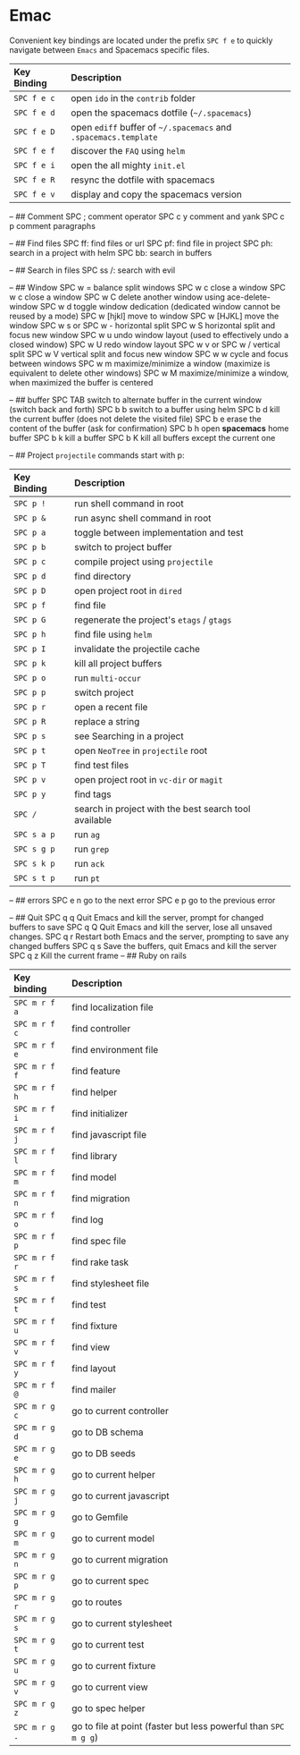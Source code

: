 # ‎Emac

 Convenient key bindings are located under the prefix `SPC f e` to quickly navigate between `Emacs` and Spacemacs specific files.

| Key Binding | Description |
| :--- | :--- |
| `SPC f e c` | open `ido` in the `contrib` folder |
| `SPC f e d` | open the spacemacs dotfile \(`~/.spacemacs`\) |
| `SPC f e D` | open `ediff` buffer of `~/.spacemacs` and `.spacemacs.template` |
| `SPC f e f` | discover the `FAQ` using `helm` |
| `SPC f e i` | open the all mighty `init.el` |
| `SPC f e R` | resync the dotfile with spacemacs |
| `SPC f e v` | display and copy the spacemacs version |

 – \#\# Comment SPC ; comment operator SPC c y comment and yank SPC c p comment paragraphs

 – \#\# Find files SPC ff: find files or url SPC pf: find file in project SPC ph: search in a project with helm SPC bb: search in buffers

 – \#\# Search in files SPC ss /: search with evil

 – \#\# Window SPC w = balance split windows SPC w c close a window SPC w c close a window SPC w C delete another window using ace-delete-window SPC w d toggle window dedication \(dedicated window cannot be reused by a mode\) SPC w \[hjkl\] move to window SPC w \[HJKL\] move the window SPC w s or SPC w - horizontal split SPC w S horizontal split and focus new window SPC w u undo window layout \(used to effectively undo a closed window\) SPC w U redo window layout SPC w v or SPC w / vertical split SPC w V vertical split and focus new window SPC w w cycle and focus between windows SPC w m maximize/minimize a window \(maximize is equivalent to delete other windows\) SPC w M maximize/minimize a window, when maximized the buffer is centered

 – \#\# buffer SPC TAB switch to alternate buffer in the current window \(switch back and forth\) SPC b b switch to a buffer using helm SPC b d kill the current buffer \(does not delete the visited file\) SPC b e erase the content of the buffer \(ask for confirmation\) SPC b h open **spacemacs** home buffer SPC b k kill a buffer SPC b K kill all buffers except the current one

 – \#\# Project `projectile` commands start with p:

| Key Binding | Description |
| :--- | :--- |
| `SPC p !` | run shell command in root |
| `SPC p &` | run async shell command in root |
| `SPC p a` | toggle between implementation and test |
| `SPC p b` | switch to project buffer |
| `SPC p c` | compile project using `projectile` |
| `SPC p d` | find directory |
| `SPC p D` | open project root in `dired` |
| `SPC p f` | find file |
| `SPC p G` | regenerate the project's `etags` / `gtags` |
| `SPC p h` | find file using `helm` |
| `SPC p I` | invalidate the projectile cache |
| `SPC p k` | kill all project buffers |
| `SPC p o` | run `multi-occur` |
| `SPC p p` | switch project |
| `SPC p r` | open a recent file |
| `SPC p R` | replace a string |
| `SPC p s` | see Searching in a project |
| `SPC p t` | open `NeoTree` in `projectile` root |
| `SPC p T` | find test files |
| `SPC p v` | open project root in `vc-dir` or `magit` |
| `SPC p y` | find tags |
| `SPC /` | search in project with the best search tool available |
| `SPC s a p` | run `ag` |
| `SPC s g p` | run `grep` |
| `SPC s k p` | run `ack` |
| `SPC s t p` | run `pt` |

 – \#\# errors SPC e n go to the next error SPC e p go to the previous error

 – \#\# Quit SPC q q Quit Emacs and kill the server, prompt for changed buffers to save SPC q Q Quit Emacs and kill the server, lose all unsaved changes. SPC q r Restart both Emacs and the server, prompting to save any changed buffers SPC q s Save the buffers, quit Emacs and kill the server SPC q z Kill the current frame – \#\# Ruby on rails

| Key binding | Description |
| :--- | :--- |
| `SPC m r f a` | find localization file |
| `SPC m r f c` | find controller |
| `SPC m r f e` | find environment file |
| `SPC m r f f` | find feature |
| `SPC m r f h` | find helper |
| `SPC m r f i` | find initializer |
| `SPC m r f j` | find javascript file |
| `SPC m r f l` | find library |
| `SPC m r f m` | find model |
| `SPC m r f n` | find migration |
| `SPC m r f o` | find log |
| `SPC m r f p` | find spec file |
| `SPC m r f r` | find rake task |
| `SPC m r f s` | find stylesheet file |
| `SPC m r f t` | find test |
| `SPC m r f u` | find fixture |
| `SPC m r f v` | find view |
| `SPC m r f y` | find layout |
| `SPC m r f @` | find mailer |
| `SPC m r g c` | go to current controller |
| `SPC m r g d` | go to DB schema |
| `SPC m r g e` | go to DB seeds |
| `SPC m r g h` | go to current helper |
| `SPC m r g j` | go to current javascript |
| `SPC m r g g` | go to Gemfile |
| `SPC m r g m` | go to current model |
| `SPC m r g n` | go to current migration |
| `SPC m r g p` | go to current spec |
| `SPC m r g r` | go to routes |
| `SPC m r g s` | go to current stylesheet |
| `SPC m r g t` | go to current test |
| `SPC m r g u` | go to current fixture |
| `SPC m r g v` | go to current view |
| `SPC m r g z` | go to spec helper |
| `SPC m r g .` | go to file at point \(faster but less powerful than `SPC m g g`\) |

